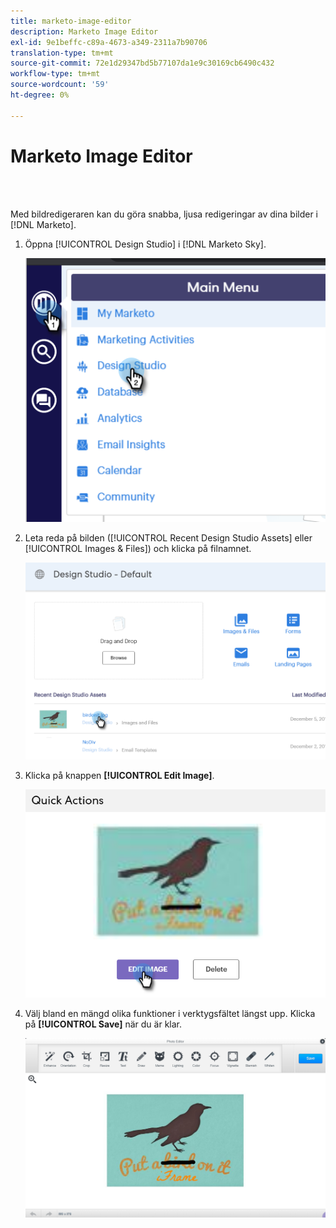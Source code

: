 ```yaml
---
title: marketo-image-editor
description: Marketo Image Editor
exl-id: 9e1beffc-c89a-4673-a349-2311a7b90706
translation-type: tm+mt
source-git-commit: 72e1d29347bd5b77107da1e9c30169cb6490c432
workflow-type: tm+mt
source-wordcount: '59'
ht-degree: 0%

---
```


# Marketo Image Editor

<br> 

Med bildredigeraren kan du göra snabba, ljusa redigeringar av dina bilder i [!DNL Marketo].

1. Öppna [!UICONTROL Design Studio] i [!DNL Marketo Sky].

   ![Bild ett](/help/sky/assets/design-studio/marketo-image-editor/marketo-image-editor-1.png)

1. Leta reda på bilden ([!UICONTROL Recent Design Studio Assets] eller [!UICONTROL Images & Files]) och klicka på filnamnet.

   ![Bild två](/help/sky/assets/design-studio/marketo-image-editor/marketo-image-editor-2.png)

1. Klicka på knappen **[!UICONTROL Edit Image]**.

   ![Bild tre](/help/sky/assets/design-studio/marketo-image-editor/marketo-image-editor-3.png)

1. Välj bland en mängd olika funktioner i verktygsfältet längst upp. Klicka på **[!UICONTROL Save]** när du är klar.

   ![Bild fyra](/help/sky/assets/design-studio/marketo-image-editor/marketo-image-editor-4.png)
